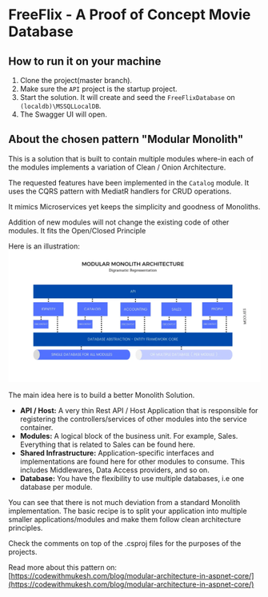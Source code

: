 # FreeFlix - A Proof of Concept Movie Database

## How to run it on your machine
1. Clone the project(master branch).
2. Make sure the `API` project is the startup project.
3. Start the solution. It will create and seed the `FreeFlixDatabase` on `(localdb)\MSSQLLocalDB`.
4. The Swagger UI will open.

## About the chosen pattern "Modular Monolith"


This is a solution that is built to contain multiple modules where-in each of the modules implements a variation of Clean / Onion Architecture.

The requested features have been implemented in the `Catalog` module. It uses the CQRS pattern with MediatR handlers for CRUD operations.

It mimics Microservices yet keeps the simplicity and goodness of Monoliths.

Addition of new modules will not change the existing code of other modules. It fits the Open/Closed Principle


Here is an illustration:
![Diagram](readme-images/mm-diagram.webp)

The main idea here is to build a better Monolith Solution.

- **API / Host:** A very thin Rest API / Host Application that is responsible for registering the controllers/services of other modules into the service container.
- **Modules:** A logical block of the business unit. For example, Sales. Everything that is related to Sales can be found here.
- **Shared Infrastructure:** Application-specific interfaces and implementations are found here for other modules to consume. This includes Middlewares, Data Access providers, and so on.
- **Database:** You have the flexibility to use multiple databases, i.e one database per module.

You can see that there is not much deviation from a standard Monolith implementation. The basic recipe is to split your application into multiple smaller applications/modules and make them follow clean architecture principles.

Check the comments on top of the .csproj files for the purposes of the projects.

Read more about this pattern on:
[https://codewithmukesh.com/blog/modular-architecture-in-aspnet-core/](https://codewithmukesh.com/blog/modular-architecture-in-aspnet-core/)